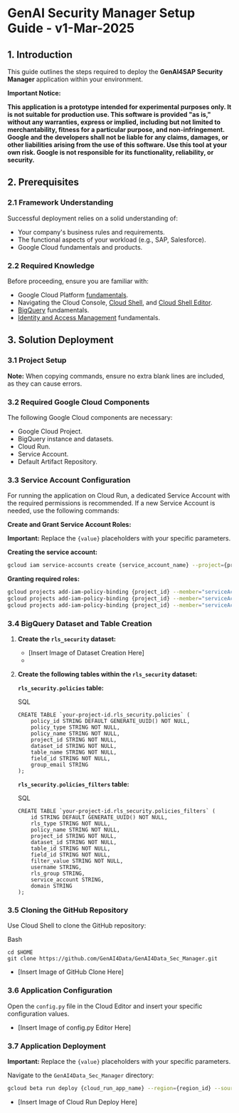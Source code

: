 # **GenAI Security Manager Setup Guide - v1-Mar-2025**

## **1. Introduction**

This guide outlines the steps required to deploy the **GenAI4SAP Security Manager** application within your environment.

**Important Notice:**

**This application is a prototype intended for experimental purposes only. It is not suitable for production use. This software is provided "as is," without any warranties, express or implied, including but not limited to merchantability, fitness for a particular purpose, and non-infringement. Google and the developers shall not be liable for any claims, damages, or other liabilities arising from the use of this software. Use this tool at your own risk. Google is not responsible for its functionality, reliability, or security.**

## **2. Prerequisites**

### **2.1 Framework Understanding**

Successful deployment relies on a solid understanding of:

* Your company's business rules and requirements.
* The functional aspects of your workload (e.g., SAP, Salesforce).
* Google Cloud fundamentals and products.

### **2.2 Required Knowledge**

Before proceeding, ensure you are familiar with:

* Google Cloud Platform [fundamentals](https://www.coursera.org/lecture/gcp-fundamentals/welcome-to-gcp-fundamentals-I6zpd).
* Navigating the Cloud Console, [Cloud Shell](https://cloud.google.com/shell/docs/using-cloud-shell), and [Cloud Shell Editor](https://cloud.google.com/shell/docs/editor-overview).
* [BigQuery](https://cloud.google.com/bigquery/docs/introduction) fundamentals.
* [Identity and Access Management](https://cloud.google.com/iam/docs/) fundamentals.

## **3. Solution Deployment**

### **3.1 Project Setup**

**Note:** When copying commands, ensure no extra blank lines are included, as they can cause errors.

### **3.2 Required Google Cloud Components**

The following Google Cloud components are necessary:

* Google Cloud Project.
* BigQuery instance and datasets.
* Cloud Run.
* Service Account.
* Default Artifact Repository.

### **3.3 Service Account Configuration**

For running the application on Cloud Run, a dedicated Service Account with the required permissions is recommended. If a new Service Account is needed, use the following commands:

**Create and Grant Service Account Roles:**

**Important:** Replace the `{value}` placeholders with your specific parameters.

**Creating the service account:**

```bash
gcloud iam service-accounts create {service_account_name} --project={project_id}
```

**Granting required roles:**
```bash
gcloud projects add-iam-policy-binding {project_id} --member="serviceAccount:{service_account_email}" --role="roles/bigquery.admin"
gcloud projects add-iam-policy-binding {project_id} --member="serviceAccount:{service_account_email}" --role="roles/run.invoker"
gcloud projects add-iam-policy-binding {project_id} --member="serviceAccount:{service_account_email}" --role="roles/iam.serviceAccountTokenCreator"
```

### **3.4 BigQuery Dataset and Table Creation**

1.  **Create the `rls_security` dataset:**
    
    -   [Insert Image of Dataset Creation Here]
    - 
2.  **Create the following tables within the `rls_security` dataset:**
    
    **`rls_security.policies` table:**
    
    SQL
    
    ```
    CREATE TABLE `your-project-id.rls_security.policies` (
        policy_id STRING DEFAULT GENERATE_UUID() NOT NULL,
        policy_type STRING NOT NULL,
        policy_name STRING NOT NULL,
        project_id STRING NOT NULL,
        dataset_id STRING NOT NULL,
        table_name STRING NOT NULL,
        field_id STRING NOT NULL,
        group_email STRING
    );
    
    ```
    
    **`rls_security.policies_filters` table:**
    
    SQL
    
    ```
    CREATE TABLE `your-project-id.rls_security.policies_filters` (
        id STRING DEFAULT GENERATE_UUID() NOT NULL,
        rls_type STRING NOT NULL,
        policy_name STRING NOT NULL,
        project_id STRING NOT NULL,
        dataset_id STRING NOT NULL,
        table_id STRING NOT NULL,
        field_id STRING NOT NULL,
        filter_value STRING NOT NULL,
        username STRING,
        rls_group STRING,
        service_account STRING,
        domain STRING
    );
    
    ```
    

### **3.5 Cloning the GitHub Repository**

Use Cloud Shell to clone the GitHub repository:

Bash

```
cd $HOME
git clone https://github.com/GenAI4Data/GenAI4Data_Sec_Manager.git
```

-   [Insert Image of GitHub Clone Here]

### **3.6 Application Configuration**

Open the `config.py` file in the Cloud Editor and insert your specific configuration values.

-   [Insert Image of config.py Editor Here]

### **3.7 Application Deployment**

**Important:** Replace the `{value}` placeholders with your specific parameters.

Navigate to the `GenAI4Data_Sec_Manager` directory:

```bash
gcloud beta run deploy {cloud_run_app_name} --region={region_id} --source . --execution-environment=gen2 --service-account="{service_account_email}" --port=8080 --cpu=2 --memory=2Gi --min-instances=1 --allow-unauthenticated --project={your_project_id}

```

-   [Insert Image of Cloud Run Deploy Here]